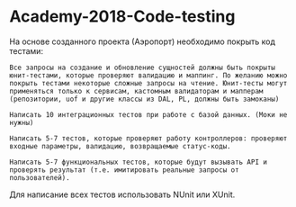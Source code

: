 # Academy-2018-Code-testing


На основе созданного проекта (Аэропорт) необходимо покрыть код тестами:

    Все запросы на создание и обновление сущностей должны быть покрыты юнит-тестами, которые проверяют валидацию и маппинг. По желанию можно покрыть тестами некоторые сложные запросы на чтение. Юнит-тесты могут применяться только к сервисам, кастомным валидаторам и мапперам (репозитории, uof и другие классы из DAL, PL, должны быть замоканы)

    Написать 10 интеграционных тестов при работе с базой данных. (Моки не нужны)

    Написать 5-7 тестов, которые проверяют работу контроллеров: проверяют входные параметры, валидацию, возвращаемые статус-коды.

    Написать 5-7 функциональных тестов, которые будут вызывать API и проверять результат (т.е. имитировать реальные запросы от пользователей).

Для написание всех тестов использовать NUnit или XUnit.
